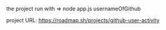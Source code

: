 the project run with => node app.js usernameOfGithub

project URL: https://roadmap.sh/projects/github-user-activity